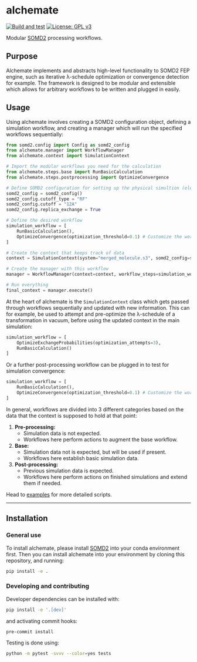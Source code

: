 # alchemate

[![Build and test](https://github.com/akalpokas/alchemate/actions/workflows/ci.yml/badge.svg?event=workflow_dispatch)](https://github.com/akalpokas/alchemate/actions/workflows/ci.yml)
[![License: GPL v3](https://img.shields.io/badge/License-GPLv3-blue.svg)](https://www.gnu.org/licenses/gpl-3.0)

Modular [SOMD2](https://github.com/OpenBioSim/somd2) processing workflows.

## Purpose
Alchemate implements and abstracts high-level functionality to SOMD2 FEP engine, such as iterative λ-schedule optimization or convergence detection for example. The framework is designed to be modular and extensible which allows for arbitrary workflows to be written and plugged in easily.

## Usage
Using alchemate involves creating a SOMD2 configuration object, defining a simulation workflow, and creating a manager which will run the specified workflows sequentially:

```python
from somd2.config import Config as somd2_config
from alchemate.manager import WorkflowManager
from alchemate.context import SimulationContext

# Import the modular workflows you need for the calculation
from alchemate.steps.base import RunBasicCalculation
from alchemate.steps.postprocessing import OptimizeConvergence

# Define SOMD2 configuration for setting up the physical simultion (electrostatics, cutoff, timestep, etc.)
somd2_config = somd2_config()
somd2_config.cutoff_type = "RF"
somd2_config.cutoff = "12A"
somd2_config.replica_exchange = True

# Define the desired workflow
simulation_workflow = [
    RunBasicCalculation(),
    OptimizeConvergence(optimization_threshold=0.1) # Customize the workflow if needed
]

# Create the context that keeps track of data
context = SimulationContext(system="merged_molecule.s3", somd2_config=somd2_config)

# Create the manager with this workflow
manager = WorkflowManager(context=context, workflow_steps=simulation_workflow)

# Run everything
final_context = manager.execute()
```

At the heart of alchemate is the `SimulationContext` class which gets passed through workflows sequentially and updated with new information. This can for example, be used to attempt and pre-optimize the λ-schedule of a transformation in vacuum, before using the updated context in the main simulation:

```python
simulation_workflow = [
    OptimizeExchangeProbabilities(optimization_attempts=3),
    RunBasicCalculation()
]
```

Or a further post-processing workflow can be plugged in to test for simulation convergence:

```python
simulation_workflow = [
    RunBasicCalculation(),
    OptimizeConvergence(optimization_threshold=0.1) # Customize the workflow if needed
]
```

In general, workflows are divided into 3 different categories based on the data that the context is supposed to hold at that point:
1. **Pre-processing:**
    - Simulation data is not expected.
    - Workflows here perform actions to augment the base workflow.
2. **Base:**
    - Simulation data not is expected, but will be used if present.
    - Workflows here establish basic simulation data.
3. **Post-processing:**
    - Previous simulation data is expected.
    - Workflows here perform actions on finished simulations and extend them if needed.

Head to [examples](examples/) for more detailed scripts.
___
## Installation

### General use
To install alchemate, please install [SOMD2](https://github.com/OpenBioSim/somd2) into your conda environment first. Then you can install alchemate into your environment by cloning this repository, and running:
```bash
pip install -e .
```

### Developing and contributing

Developer dependencies can be installed with:
```bash
pip install -e '.[dev]'
```

and activating commit hooks:
```bash
pre-commit install
```

Testing is done using:
```bash
python -m pytest -svvv --color=yes tests
```
